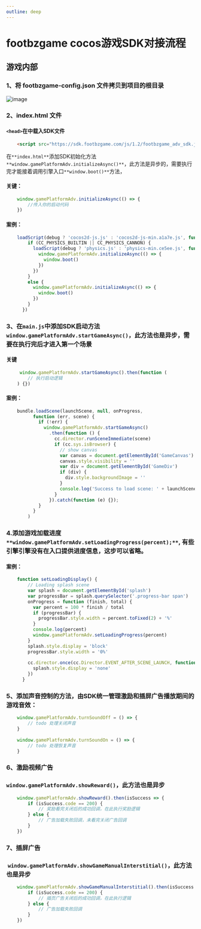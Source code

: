 ```yaml
---
outline: deep
---
```

# footbzgame cocos游戏SDK对接流程

## 游戏内部

### 1、将 footbzgame-config.json 文件拷贝到项目的根目录

![image](https://alidocs.oss-cn-zhangjiakou.aliyuncs.com/res/a2QnVJ2eDGNzn4XB/img/19c96f85-4bc6-48eb-946d-5ca45e3980a7.png)

### 2、index.html 文件

#### `<head>`在中载入SDK文件
```html
    <script src="https://sdk.footbzgame.com/js/1.2/footbzgame_adv_sdk.js"></script>
````
在`**index.html**`添加SDK初始化方法`**window.gamePlatformAdv.initializeAsync()**`，此方法是异步的，需要执行完才能接着调用引擎入口`**window.boot()**`方法，

#### 关键：
```js
    window.gamePlatformAdv.initializeAsync(() => {
        //传入你的启动代码
    })
```
#### 案例：
```js
    loadScript(debug ? 'cocos2d-js.js' : 'cocos2d-js-min.a1a7e.js', function () {
        if (CC_PHYSICS_BUILTIN || CC_PHYSICS_CANNON) {
          loadScript(debug ? 'physics.js' : 'physics-min.ce5ee.js', function () {
            window.gamePlatformAdv.initializeAsync(() => {
              window.boot()
            })
          })
        }
        else {
          window.gamePlatformAdv.initializeAsync(() => {
            window.boot()
          })
        }
      })
```
### 3、在`main.js`中添加SDK启动方法`window.gamePlatformAdv.startGameAsync()`，此方法也是异步，需要在执行完后才进入第一个场景

#### 关键
```js
     window.gamePlatformAdv.startGameAsync().then(function (
        // 执行启动逻辑
    ) {})
```
#### 案例：
```js
    bundle.loadScene(launchScene, null, onProgress,
          function (err, scene) {
            if (!err) {
              window.gamePlatformAdv.startGameAsync()
                .then(function () {
                  cc.director.runSceneImmediate(scene)
                  if (cc.sys.isBrowser) {
                    // show canvas
                    var canvas = document.getElementById('GameCanvas')
                    canvas.style.visibility = ''
                    var div = document.getElementById('GameDiv')
                    if (div) {
                      div.style.backgroundImage = ''
                    }
                    console.log('Success to load scene: ' + launchScene)
                  }
                }).catch(function (e) {});
            }
          }
        )
```
### 4.添加游戏加载进度`**window.gamePlatformAdv.setLoadingProgress(percent);**`, 有些引擎引擎没有在入口提供进度信息，这步可以省略。

#### 案例：
```js
    function setLoadingDisplay() {
        // Loading splash scene
        var splash = document.getElementById('splash')
        var progressBar = splash.querySelector('.progress-bar span')
        onProgress = function (finish, total) {
          var percent = 100 * finish / total
          if (progressBar) {
            progressBar.style.width = percent.toFixed(2) + '%'
          }
          console.log(percent)
          window.gamePlatformAdv.setLoadingProgress(percent)
        }
        splash.style.display = 'block'
        progressBar.style.width = '0%'
    
        cc.director.once(cc.Director.EVENT_AFTER_SCENE_LAUNCH, function () {
          splash.style.display = 'none'
        })
      }
```
### 5、添加声音控制的方法，由SDK统一管理激励和插屏广告播放期间的游戏音效：
```js
    window.gamePlatformAdv.turnSoundOff = () => {
        // todo 处理关闭声音
    }
    
    window.gamePlatformAdv.turnSoundOn = () => {
        // todo 处理恢复声音
    }
```
### 6、激励视频广告

### `window.gamePlatformAdv.showReward()`，此方法也是异步
```js
    window.gamePlatformAdv.showReward().then(isSuccess => {
        if (isSuccess.code == 200) {
            // 奖励看完关闭后的成功回调，在此执行奖励逻辑
        } else {
            // 广告加载失败回调，未看完关闭广告回调
        }
    })
```
### 7、插屏广告

###  `window.gamePlatformAdv.showGameManualInterstitial()`，此方法也是异步
```js
    window.gamePlatformAdv.showGameManualInterstitial().then(isSuccess => {
        if (isSuccess.code == 200) {
            // 插页广告关闭后的成功回调，在此执行逻辑
        } else {
            // 广告加载失败回调
        }
    })
```

